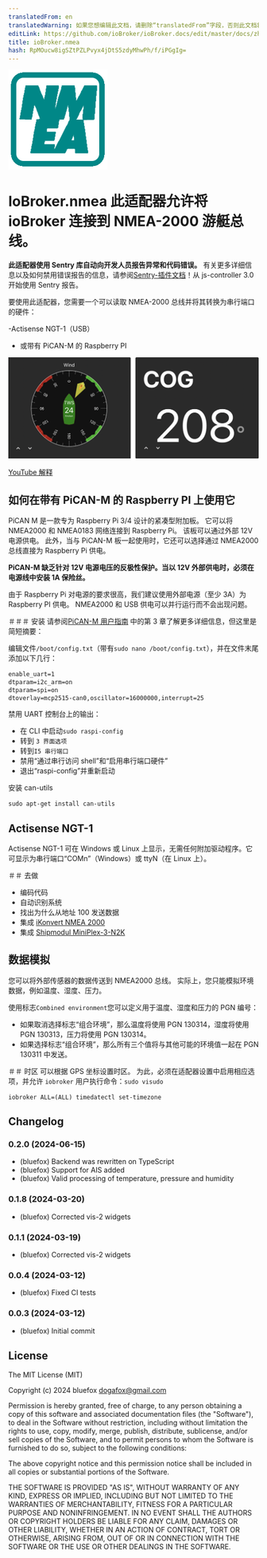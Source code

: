```yaml
---
translatedFrom: en
translatedWarning: 如果您想编辑此文档，请删除“translatedFrom”字段，否则此文档将再次自动翻译
editLink: https://github.com/ioBroker/ioBroker.docs/edit/master/docs/zh-cn/adapterref/iobroker.nmea/README.md
title: ioBroker.nmea
hash: RpMOucw8igSZtPZLPvyx4jDtS5zdyMhwPh/f/iPGgIg=
---
```

![标识](../../../en/adapterref/iobroker.nmea/admin/nmea.png)

# IoBroker.nmea 此适配器允许将 ioBroker 连接到 NMEA-2000 游艇总线。
**此适配器使用 Sentry 库自动向开发人员报告异常和代码错误。** 有关更多详细信息以及如何禁用错误报告的信息，请参阅[Sentry-插件文档](https://github.com/ioBroker/plugin-sentry#plugin-sentry)！从 js-controller 3.0 开始使用 Sentry 报告。

要使用此适配器，您需要一个可以读取 NMEA-2000 总线并将其转换为串行端口的硬件：

-Actisense NGT-1（USB）
- 或带有 PiCAN-M 的 Raspberry PI

![小部件](../../../en/adapterref/iobroker.nmea/img/widgetExamples.png)

[YouTube 解释](https://youtu.be/flp_-mypbRU?si=k0lp95OukQ88LBxj)

## 如何在带有 PiCAN-M 的 Raspberry PI 上使用它
PiCAN M 是一款专为 Raspberry Pi 3/4 设计的紧凑型附加板。
它可以将 NMEA2000 和 NMEA0183 网络连接到 Raspberry Pi。
该板可以通过外部 12V 电源供电。
此外，当与 PiCAN-M 板一起使用时，它还可以选择通过 NMEA2000 总线直接为 Raspberry Pi 供电。

**PiCAN-M 缺乏针对 12V 电源电压的反极性保护。当以 12V 外部供电时，必须在电源线中安装 1A 保险丝。**

由于 Raspberry Pi 对电源的要求很高，我们建议使用外部电源（至少 3A）为 Raspberry PI 供电。
NMEA2000 和 USB 供电可以并行运行而不会出现问题。

＃＃＃ 安装
请参阅[PiCAN-M 用户指南](img/pican-m_UGB_10.pdf) 中的第 3 章了解更多详细信息，但这里是简短摘要：

编辑文件`/boot/config.txt`（带有`sudo nano /boot/config.txt`），并在文件末尾添加以下几行：

```
enable_uart=1
dtparam=i2c_arm=on
dtparam=spi=on
dtoverlay=mcp2515-can0,oscillator=16000000,interrupt=25
```

禁用 UART 控制台上的输出：

- 在 CLI 中启动`sudo raspi-config`
- 转到 `3 界面选项`
- 转到`I5 串行端口`
- 禁用“通过串行访问 shell”和“启用串行端口硬件”
- 退出“raspi-config”并重新启动

安装 can-utils

```
sudo apt-get install can-utils
```

## Actisense NGT-1
Actisense NGT-1 可在 Windows 或 Linux 上显示，无需任何附加驱动程序。它可显示为串行端口“COMn”（Windows）或 ttyN（在 Linux 上）。

＃＃ 去做
- 编码代码
- 自动识别系统
- 找出为什么从地址 100 发送数据
- 集成 [iKonvert NMEA 2000](https://digitalyachtamerica.com/product/ikonvert-usb/)
- 集成 [Shipmodul MiniPlex-3-N2K](https://www.shipmodul.com/products.html)

## 数据模拟
您可以将外部传感器的数据传送到 NMEA2000 总线。
实际上，您只能模拟环境数据，例如温度、湿度、压力。

使用标志`Combined environment`您可以定义用于温度、湿度和压力的 PGN 编号：

- 如果取消选择标志“组合环境”，那么温度将使用 PGN 130314，湿度将使用 PGN 130313，压力将使用 PGN 130314。
- 如果选择标志“组合环境”，那么所有三个值将与其他可能的环境值一起在 PGN 130311 中发送。

＃＃ 时区
可以根据 GPS 坐标设置时区。
为此，必须在适配器设置中启用相应选项，并允许 `iobroker` 用户执行命令：`sudo visudo`

```
iobroker ALL=(ALL) timedatectl set-timezone
```

<!--

### **正在进行中** -->

## Changelog
### 0.2.0 (2024-06-15)
* (bluefox) Backend was rewritten on TypeScript
* (bluefox) Support for AIS added
* (bluefox) Valid processing of temperature, pressure and humidity

### 0.1.8 (2024-03-20)
* (bluefox) Corrected vis-2 widgets

### 0.1.1 (2024-03-19)
* (bluefox) Corrected vis-2 widgets

### 0.0.4 (2024-03-12)
* (bluefox) Fixed CI tests

### 0.0.3 (2024-03-12)
* (bluefox) Initial commit

## License
The MIT License (MIT)

Copyright (c) 2024 bluefox <dogafox@gmail.com>

Permission is hereby granted, free of charge, to any person obtaining a copy
of this software and associated documentation files (the "Software"), to deal
in the Software without restriction, including without limitation the rights
to use, copy, modify, merge, publish, distribute, sublicense, and/or sell
copies of the Software, and to permit persons to whom the Software is
furnished to do so, subject to the following conditions:

The above copyright notice and this permission notice shall be included in
all copies or substantial portions of the Software.

THE SOFTWARE IS PROVIDED "AS IS", WITHOUT WARRANTY OF ANY KIND, EXPRESS OR
IMPLIED, INCLUDING BUT NOT LIMITED TO THE WARRANTIES OF MERCHANTABILITY,
FITNESS FOR A PARTICULAR PURPOSE AND NONINFRINGEMENT. IN NO EVENT SHALL THE
AUTHORS OR COPYRIGHT HOLDERS BE LIABLE FOR ANY CLAIM, DAMAGES OR OTHER
LIABILITY, WHETHER IN AN ACTION OF CONTRACT, TORT OR OTHERWISE, ARISING FROM,
OUT OF OR IN CONNECTION WITH THE SOFTWARE OR THE USE OR OTHER DEALINGS IN
THE SOFTWARE.